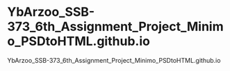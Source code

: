 # YbArzoo_SSB-373_6th_Assignment_Project_Minimo_PSDtoHTML.github.io
YbArzoo_SSB-373_6th_Assignment_Project_Minimo_PSDtoHTML.github.io

